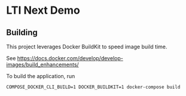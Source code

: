 # LTI Next Demo

## Building
This project leverages Docker BuildKit to speed image build time.

See https://docs.docker.com/develop/develop-images/build_enhancements/

To build the application, run
```
COMPOSE_DOCKER_CLI_BUILD=1 DOCKER_BUILDKIT=1 docker-compose build
```